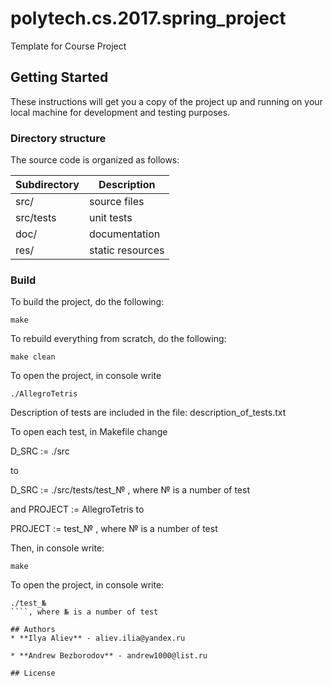# polytech.cs.2017.spring_project
Template for Course Project

## Getting Started
These instructions will get you a copy of the project up and running on your local machine for development and testing purposes.

### Directory structure
The source code is organized as follows:

Subdirectory | Description
-------------|-------------------
src/         | source files 
src/tests    | unit tests 
doc/         | documentation 
res/         | static resources

### Build
To build the project, do the following:
````
make
````
To rebuild everything from scratch, do the following:
````
make clean
````
To open the project, in console write 
````
./AllegroTetris
````
Description of tests are included in the file: description_of_tests.txt

To open each test, in Makefile change 

D_SRC    := ./src

to

D_SRC    := ./src/tests/test_№ , where № is a number of test

and PROJECT  := AllegroTetris to 

PROJECT  := test_№ , where № is a number of test

Then, in console write:
````
make 
````
To open the project, in console write:
````
./test_№ 
````, where № is a number of test

## Authors
* **Ilya Aliev** - aliev.ilia@yandex.ru

* **Andrew Bezborodov** - andrew1000@list.ru

## License

